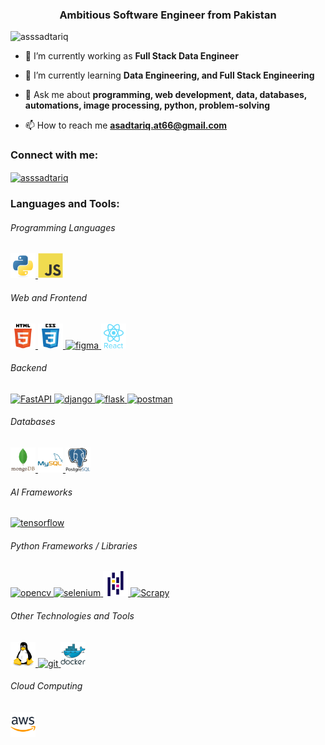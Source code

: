 <h3 align="center">Ambitious Software Engineer from Pakistan</h3>

<p align="left">
    <img
        src="https://komarev.com/ghpvc/?username=asssadtariq&label=Profile%20views&color=0e75b6&style=flat"
        alt="asssadtariq" />
</p>

- 🔭 I’m currently working as **Full Stack Data Engineer**

- 🌱 I’m currently learning **Data Engineering, and Full Stack Engineering**

- 💬 Ask me about **programming, web development, data, databases, automations, image processing,
python, problem-solving**

- 📫 How to reach me **asadtariq.at66@gmail.com**

<h3 align="left">Connect with me:</h3>
<p align="left">
    <a href="https://linkedin.com/in/asssadtariq" target="blank">
        <img align="center"
            src="https://raw.githubusercontent.com/rahuldkjain/github-profile-readme-generator/master/src/images/icons/Social/linked-in-alt.svg"
            alt="asssadtariq" height="30" width="40" />
    </a>
</p>

<h3 align="left">Languages and Tools:</h3>
<p align="left">
<h6>Programming Languages</h6>
<a href="https://www.python.org" target="_blank" rel="noreferrer">
    <img
        src="https://raw.githubusercontent.com/devicons/devicon/master/icons/python/python-original.svg"
        alt="python" width="40" height="40" />
</a>
<a href="https://developer.mozilla.org/en-US/docs/Web/JavaScript" target="_blank"
    rel="noreferrer">
    <img
        src="https://raw.githubusercontent.com/devicons/devicon/master/icons/javascript/javascript-original.svg"
        alt="javascript" width="40" height="40" />
</a>
<h6>Web and Frontend</h6>
<a href="https://www.w3.org/html/" target="_blank" rel="noreferrer">
    <img
        src="https://raw.githubusercontent.com/devicons/devicon/master/icons/html5/html5-original-wordmark.svg"
        alt="html5" width="40" height="40" />
</a>
<a href="https://www.w3schools.com/css/" target="_blank" rel="noreferrer">
    <img
        src="https://raw.githubusercontent.com/devicons/devicon/master/icons/css3/css3-original-wordmark.svg"
        alt="css3" width="40" height="40" />
</a>
<a href="https://www.figma.com/" target="_blank" rel="noreferrer">
    <img src="https://www.vectorlogo.zone/logos/figma/figma-icon.svg" alt="figma" width="40"
        height="40" />
</a>
<a href="https://reactjs.org/" target="_blank" rel="noreferrer">
    <img
        src="https://raw.githubusercontent.com/devicons/devicon/master/icons/react/react-original-wordmark.svg"
        alt="react" width="40" height="40" />
</a>
<h6>Backend</h6>
<a href="https://fastapi.tiangolo.com/" target="_blank" rel="noreferrer">
    <img src="https://fastapi.tiangolo.com/img/logo-margin/logo-teal.png" alt="FastAPI" width="120"
        height="40" />
</a>
<a href="https://www.djangoproject.com/" target="_blank" rel="noreferrer">
    <img src="https://cdn.worldvectorlogo.com/logos/django.svg" alt="django" width="40"
        height="40" />
</a>
<a href="https://flask.palletsprojects.com/" target="_blank" rel="noreferrer">
    <img src="https://www.vectorlogo.zone/logos/pocoo_flask/pocoo_flask-icon.svg" alt="flask"
        width="40" height="40" />
</a>
<a href="https://postman.com" target="_blank" rel="noreferrer">
    <img src="https://www.vectorlogo.zone/logos/getpostman/getpostman-icon.svg" alt="postman"
        width="40" height="40" />
</a>
<h6>Databases</h6>
<a href="https://www.mongodb.com/" target="_blank" rel="noreferrer">
    <img
        src="https://raw.githubusercontent.com/devicons/devicon/master/icons/mongodb/mongodb-original-wordmark.svg"
        alt="mongodb" width="40" height="40" />
</a>
<a href="https://www.mysql.com/" target="_blank" rel="noreferrer">
    <img
        src="https://raw.githubusercontent.com/devicons/devicon/master/icons/mysql/mysql-original-wordmark.svg"
        alt="mysql" width="40" height="40" />
</a>
<a href="https://www.postgresql.org" target="_blank" rel="noreferrer">
    <img
        src="https://raw.githubusercontent.com/devicons/devicon/master/icons/postgresql/postgresql-original-wordmark.svg"
        alt="postgresql" width="40" height="40" />
</a>
<h6>AI Frameworks</h6>
<a href="https://www.tensorflow.org" target="_blank" rel="noreferrer">
    <img src="https://www.vectorlogo.zone/logos/tensorflow/tensorflow-icon.svg" alt="tensorflow"
        width="40" height="40" />
</a>
<h6>Python Frameworks / Libraries</h6>
<a href="https://opencv.org/" target="_blank" rel="noreferrer">
    <img src="https://www.vectorlogo.zone/logos/opencv/opencv-icon.svg" alt="opencv" width="40"
        height="40" />
</a>
<a href="https://www.selenium.dev" target="_blank" rel="noreferrer">
    <img
        src="https://raw.githubusercontent.com/detain/svg-logos/780f25886640cef088af994181646db2f6b1a3f8/svg/selenium-logo.svg"
        alt="selenium" width="40" height="40" />
</a>
<a href="https://pandas.pydata.org/" target="_blank" rel="noreferrer">
    <img
        src="https://raw.githubusercontent.com/devicons/devicon/2ae2a900d2f041da66e950e4d48052658d850630/icons/pandas/pandas-original.svg"
        alt="pandas" width="40" height="40" />
</a>
<a href="https://scrapy.org/" target="_black" rel="noreferrer">
    <img
        src="https://scrapy.org/img/scrapylogo.png"
        alt="Scrapy" width="120" height="40" />
</a>
<h6>Other Technologies and Tools</h6>
<a href="https://www.linux.org/" target="_blank" rel="noreferrer">
    <img
        src="https://raw.githubusercontent.com/devicons/devicon/master/icons/linux/linux-original.svg"
        alt="linux" width="40" height="40" />
</a>
<a href="https://git-scm.com/" target="_blank" rel="noreferrer">
    <img src="https://www.vectorlogo.zone/logos/git-scm/git-scm-icon.svg" alt="git" width="40"
        height="40" />
</a>
<a href="https://www.docker.com/" target="_blank" rel="noreferrer">
    <img
        src="https://raw.githubusercontent.com/devicons/devicon/master/icons/docker/docker-original-wordmark.svg"
        alt="docker" width="40" height="40" />
</a>
<h6>Cloud Computing</h6>
<a href="https://aws.amazon.com" target="_blank" rel="noreferrer">
    <img
        src="https://raw.githubusercontent.com/devicons/devicon/master/icons/amazonwebservices/amazonwebservices-original-wordmark.svg"
        alt="aws" width="40" height="40" />
</a>
</p>
